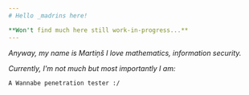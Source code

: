 ```yaml
---
# Hello _madrins here!

**Won't find much here still work-in-progress...**
---
```


*Anyway, my name is Martiņš I love mathematics, information security.*

*Currently, I'm not much but most importantly I am:*


`A Wannabe penetration tester :/`
